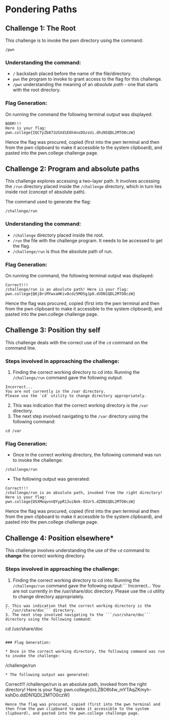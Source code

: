 # Pondering Paths

## Challenge 1: **The Root**
This challenge is to invoke the pwn directory using the command:
```
/pwn
```
### Understanding the command:
* `/` backslash placed before the name of the file/directory.
* `pwn` the program to invoke to grant access to the flag for this challenge.
* `/pwn` understanding the meaning of an *absolute path* - one that starts with the root directory.

### Flag Generation:
On running the command the following terminal output was displayed:
```
BOOM!!!
Here is your flag:
pwn.college{IQCTyZb871USXd1E6h4nsDOzsUi.dhzN5QDL2MTO0czW}
```
Hence the flag was procured, copied (first into the pwn terminal and then from the pwn clipboard to make it accessible to the system clipboard), and pasted into the pwn.college challenge page.

## Challenge 2: **Program and absolute paths**
This challenge explores accessing a two-layer path. 
It involves accessing the ```/run``` directory placed inside the ```/challenge``` directory, which in turn lies inside root (concept of absolute path).

The command used to generate the flag:
```
/challenge/run
```

### Understanding the command:
* ```/challenge``` directory placed inside the root.
* ```/run``` the file with the challenge program. It needs to be accessed to get the flag. 
* ```/challenge/run``` is thus the absolute path of run.

### Flag Generation:
On running the command, the following terminal output was displayed:
```
Correct!!!
/challenge/run is an absolute path! Here is your flag:
pwn.college{Q6jBriMYwxaHKiv8cdz5MO5gJp0.dVDN1QDL2MTO0czW}
```
Hence the flag was procured, copied (first into the pwn terminal and then from the pwn clipboard to make it accessible to the system clipboard), and pasted into the pwn.college challenge page.

## Challenge 3: **Position thy self**
This challenge deals with the correct use of the ```cd``` command on the command line.

### Steps involved in approaching the challenge:
1. Finding the correct working directory to cd into: Running the ```/challenge/run``` command gave the following output:
```
Incorrect...
You are not currently in the /var directory.
Please use the `cd` utility to change directory appropriately.
```
2. This was indication that the correct working directory is the ```/var``` directory.
3. The next step involved navigating to the ```/var``` directory using the following command:
```
cd /var
```

### Flag Generation:

* Once in the correct working directory, the following command was run to invoke the challenge:
```
/challenge/run
```
* The following output was generated:
```
Correct!!!
/challenge/run is an absolute path, invoked from the right directory!
Here is your flag:
pwn.college{USXMoqvnnQYypR13uiNnk-9IUrS.dZDN1QDL2MTO0czW}

```
Hence the flag was procured, copied (first into the pwn terminal and then from the pwn clipboard to make it accessible to the system clipboard), and pasted into the pwn.college challenge page.

## Challenge 4: **Position elsewhere***
This challenge involves understanding the use of the ```cd``` command to **change** the correct working directory.

### Steps involved in approaching the challenge:
1. Finding the correct working directory to cd into: Running the ```/challenge/run``` command gave the following output:```
Incorrect...
You are not currently in the /usr/share/doc directory.
Please use the `cd` utility to change directory appropriately.
```
2. This was indication that the correct working directory is the ```/usr/share/doc``` directory.
3. The next step involved navigating to the ```/usr/share/doc``` directory using the following command:
```
cd /usr/share/doc
```

### Flag Generation:

* Once in the correct working directory, the following command was run to invoke the challenge:
```
/challenge/run
```
* The following output was generated:
```
Correct!!!
/challenge/run is an absolute path, invoked from the right directory!
Here is your flag:
pwn.college{IcLZBO6t4w_mYTAqZKmyh-kshDo.ddDN1QDL2MTO0czW}
```
Hence the flag was procured, copied (first into the pwn terminal and then from the pwn clipboard to make it accessible to the system clipboard), and pasted into the pwn.college challenge page.
